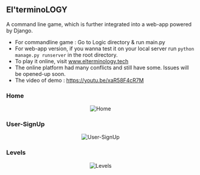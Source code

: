 ## El'terminoLOGY
A command line game, which is further integrated into a web-app powered by Django.

- For commandline game : Go to Logic directory & run main.py
- For web-app version, if you wanna test it on your local server run `python manage.py runserver` in the root directory.
- To play it online, visit www.elterminology.tech
- The online platform had many conflicts and still have some. Issues will be opened-up soon.
- The video of demo : https://youtu.be/xaR58F4cR7M

### Home
<p align="center">
  <img src="https://i.imgur.com/zhwQy0y.png" title="Home"/>
</p>


### User-SignUp
<p align="center">
  <img src="https://i.imgur.com/39aYOaE.png" title="User-SignUp"/>
</p>

### Levels
<p align="center">
  <img src="https://i.imgur.com/tT3VBfo.jpg" title="Levels"/>
</p>
